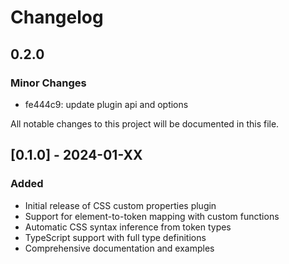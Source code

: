 # Changelog

## 0.2.0

### Minor Changes

- fe444c9: update plugin api and options

All notable changes to this project will be documented in this file.

## [0.1.0] - 2024-01-XX

### Added

- Initial release of CSS custom properties plugin
- Support for element-to-token mapping with custom functions
- Automatic CSS syntax inference from token types
- TypeScript support with full type definitions
- Comprehensive documentation and examples
